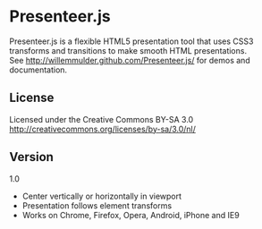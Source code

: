 Presenteer.js
============

Presenteer.js is a flexible HTML5 presentation tool that uses CSS3 transforms and transitions to make smooth HTML presentations.  
See http://willemmulder.github.com/Presenteer.js/ for demos and documentation.

License
----------------
Licensed under the Creative Commons BY-SA 3.0  
http://creativecommons.org/licenses/by-sa/3.0/nl/


Version
-----------------
1.0  
+ Center vertically or horizontally in viewport  
+ Presentation follows element transforms
+ Works on Chrome, Firefox, Opera, Android, iPhone and IE9